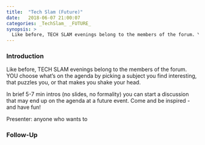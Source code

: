 ```yaml
---
title:  "Tech Slam (Future)"
date:   2018-06-07 21:00:07
categories: _TechSlam_ _FUTURE_
synopsis: >
  Like before, TECH SLAM evenings belong to the members of the forum. YOU choose what’s on the agenda by picking a subject you find interesting, that puzzles you or makes you shake your head. In brief 5-7 min intros (no slides, no formality) you can start a discussion that may end up on the agenda at a future event. Come and be inspired - and  have fun.
---
```


### Introduction

Like before, TECH SLAM evenings belong to the members of the forum. YOU choose what’s on the agenda by picking a subject you find interesting, that puzzles you, or that makes you shake your head. 

In brief 5-7 min intros (no slides, no formality) you can start a discussion that may end up on the agenda at a future event. Come and be inspired - and have fun!

Presenter: anyone who wants to

### Follow-Up


